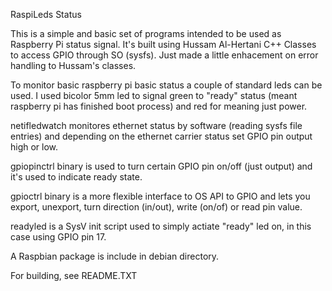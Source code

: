 RaspiLeds Status

This is a simple and basic set of programs intended to be used as Raspberry Pi status signal.
It's built using Hussam Al-Hertani C++ Classes to access GPIO through SO (sysfs). Just made a 
little enhacement on error handling to Hussam's classes.

To monitor basic raspberry pi basic status a couple of standard leds can be used. I used bicolor
5mm led to signal green to "ready" status (meant raspberry pi has finished boot process) and red
for meaning just power.

netifledwatch monitores ethernet status by software (reading sysfs file entries) and depending
on the ethernet carrier status set GPIO pin output high or low.

gpiopinctrl binary is used to turn certain GPIO pin on/off (just output) and it's used to 
indicate ready state.

gpioctrl binary is a more flexible interface to OS API to GPIO and lets you export, unexport,
 turn direction (in/out), write (on/of) or read pin value.

readyled is a SysV init script used to simply actiate "ready" led on, in this case using GPIO
pin 17.

A Raspbian package is include in debian directory.

For building, see README.TXT
